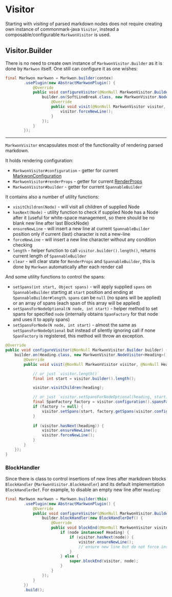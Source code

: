 # Visitor

Starting with <Badge text="3.0.0" /> _visiting_ of parsed markdown
nodes does not require creating own instance of commonmark-java `Visitor`,
instead a composable/configurable `MarkwonVisitor` is used.

## Visitor.Builder
There is no need to create own instance of `MarkwonVisitor.Builder` as
it is done by `Markwon` itself. One still can configure it as one wishes:

```java
final Markwon markwon = Markwon.builder(contex)
        .usePlugin(new AbstractMarkwonPlugin() {
            @Override
            public void configureVisitor(@NonNull MarkwonVisitor.Builder builder) {
                builder.on(SoftLineBreak.class, new MarkwonVisitor.NodeVisitor<SoftLineBreak>() {
                    @Override
                    public void visit(@NonNull MarkwonVisitor visitor, @NonNull SoftLineBreak softLineBreak) {
                        visitor.forceNewLine();
                    }
                });
            }
        });
```

---

`MarkwonVisitor` encapsulates most of the functionality of rendering parsed markdown.

It holds rendering configuration:
* `MarkwonVisitor#configuration` - getter for current [MarkwonConfiguration](/docs/v4/core/configuration.md)
* `MarkwonVisitor#renderProps` - getter for current [RenderProps](/docs/v4/core/render-props.md)
* `MarkwonVisitor#builder` - getter for current `SpannableBuilder`

It contains also a number of utility functions:
* `visitChildren(Node)` - will visit all children of supplied Node
* `hasNext(Node)` - utility function to check if supplied Node has a Node after it (useful for white-space management, so there should be no blank new line after last BlockNode)
* `ensureNewLine` - will insert a new line at current `SpannableBuilder` position only if current (last) character is not a new-line
* `forceNewLine` - will insert a new line character without any condition checking
* `length` - helper function to call `visitor.builder().length()`, returns current length of `SpannableBuilder`
* `clear` - will clear state for `RenderProps` and `SpannableBuilder`, this is done by `Markwon` automatically after each render call

And some utility functions to control the spans:
* `setSpans(int start, Object spans)` - will apply supplied `spans` on `SpannableBuilder` starting at `start` position and ending at `SpannableBuilder#length`. `spans` can be `null` (no spans will be applied) or an array of spans (each span of this array will be applied)
* `setSpansForNodeOptional(N node, int start)` - helper method to set spans for specified `node` (internally obtains `SpanFactory` for that node and uses it to apply spans)
* `setSpansForNode(N node, int start)` - almost the same as `setSpansForNodeOptional` but instead of silently ignoring call if none `SpanFactory` is registered, this method will throw an exception.

```java
@Override
public void configureVisitor(@NonNull MarkwonVisitor.Builder builder) {
    builder.on(Heading.class, new MarkwonVisitor.NodeVisitor<Heading>() {
        @Override
        public void visit(@NonNull MarkwonVisitor visitor, @NonNull Heading heading) {

            // or just `visitor.length()`
            final int start = visitor.builder().length();

            visitor.visitChildren(heading);

            // or just `visitor.setSpansForNodeOptional(heading, start)`
            final SpanFactory factory = visitor.configuration().spansFactory().get(heading.getClass());
            if (factory != null) {
                visitor.setSpans(start, factory.getSpans(visitor.configuration(), visitor.renderProps()));
            }
            
            if (visitor.hasNext(heading)) {
                visitor.ensureNewLine();
                visitor.forceNewLine();
            }
        }
    });
}
```

### BlockHandler <Badge text="4.3.0" />

Since <Badge text="4.3.0" /> there is class to control insertions of new lines after markdown blocks
`BlockHandler` (`MarkwonVisitor.BlockHandler`) and its default implementation `BlockHandlerDef`. For example,
to disable an empty new line after `Heading`:

```java
final Markwon markwon = Markwon.builder(this)
        .usePlugin(new AbstractMarkwonPlugin() {
            @Override
            public void configureVisitor(@NonNull MarkwonVisitor.Builder builder) {
                builder.blockHandler(new BlockHandlerDef() {
                    @Override
                    public void blockEnd(@NonNull MarkwonVisitor visitor, @NonNull Node node) {
                        if (node instanceof Heading) {
                            if (visitor.hasNext(node)) {
                                visitor.ensureNewLine();
                                // ensure new line but do not force insert one
                            }
                        } else {
                            super.blockEnd(visitor, node);
                        }
                    }
                });
            }
        })
        .build();
```